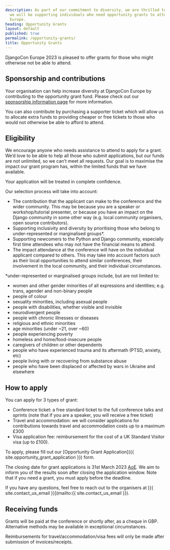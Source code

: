 ```yaml
---
description: As part of our commitment to diversity, we are thrilled to announce that
  we will be supporting individuals who need opportunity grants to attend DjangoCon
  Europe.
heading: Opportunity Grants
layout: default
published: true
permalink: /opportunity-grants/
title: Opportunity Grants
---
```


DjangoCon Europe 2023 is pleased to offer grants for those who might otherwise not be able to attend.

## Sponsorship and contributions
Your organisation can help increase diversity at DjangoCon Europe by contributing to the opportunity grant fund. Please check out our <a href="/sponsors/information/">sponsorship information page</a> for more information.

You can also contribute by purchasing a supporter ticket which will allow us to allocate extra funds to providing cheaper or free tickets to those who would not otherwise be able to afford to attend.

## Eligibility

We encourage anyone who needs assistance to attend to apply for a grant.  We’d love to be able to help all those who submit applications, but our funds are not unlimited, so we can’t meet all requests. Our goal is to maximise the impact our grant program has, within the limited funds that we have available.

Your application will be treated in complete confidence.

Our selection process will take into account:

- The contribution that the applicant can make to the conference and the wider community.  This may be because you are a speaker or workshop/tutorial presenter, or because you have an impact on the Django community in some other way (e.g. local community organisers, open source contributors).
- Supporting inclusivity and diversity by prioritising those who belong to under-represented or marginalised groups*.
- Supporting newcomers to the Python and Django community, especially first time attendees who may not have the financial means to attend.
- The impact attendance at the conference will have on the individual applicant compared to others.  This may take into account factors such as their local opportunities to attend similar conferences, their involvement in the local community, and their individual circumstances.


*under-represented or marginalised groups  include, but are not limited to:
- women and other gender minorities of all expressions and identities; e.g. trans, agender and non-binary people
- people of colour
- sexuality minorities, including asexual people
- people with disabilities, whether visible and invisible
- neurodivergent people
- people with chronic illnesses or diseases
- religious and ethnic minorities
- age minorities (under ~21, over ~60)
- people experiencing poverty
- homeless and home/food-insecure people
- caregivers of children or other dependents
- people who have experienced trauma and its aftermath (PTSD, anxiety, etc)
- people living with or recovering from substance abuse
- people who have been displaced or affected by wars in Ukraine and elsewhere


## How to apply

You can apply for 3 types of grant:

- Conference ticket: a free standard ticket to the full conference talks and sprints (note that if you are a speaker, you will receive a free ticket)
- Travel and accommodation: we will consider applications for contributions towards travel and accommodation costs up to a maximum £300
- Visa application fee: reimbursement for the cost of a UK Standard Visitor visa (up to £100).

To apply, please fill out our [Opportunity Grant Application]({{ site.opportunity_grant_application }}) form.

The closing date for grant applications is 31st March 2023 [AoE](https://time.is/compare/0000_01_April_2023_in_Anywhere_on_Earth). We aim to inform you of the results soon after closing the application window. Note that if you need a grant, you must apply before the deadline.

If you have any questions, feel free to reach out to the organisers at [{{ site.contact_us_email }}](mailto:{{ site.contact_us_email }}).

## Receiving funds
Grants will be paid at the conference or shortly after, as a cheque in GBP.  Alternative methods may be available in exceptional circumstances.

Reimbursements for travel/accommodation/visa fees will only be made after submission of invoices/receipts.
